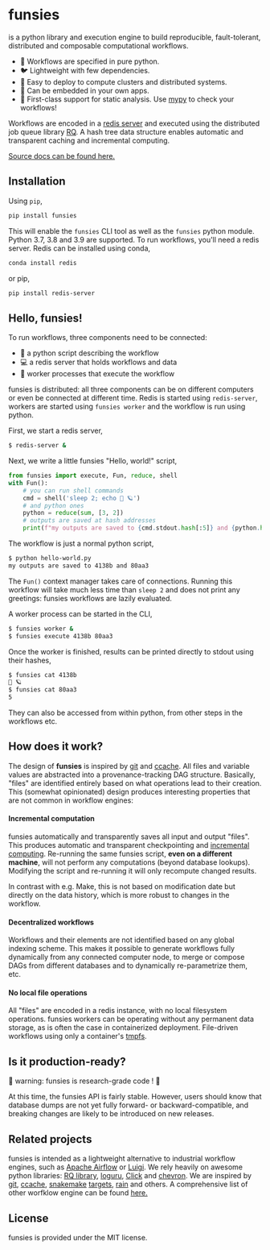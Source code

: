 # funsies
is a python library and execution engine to build reproducible,
fault-tolerant, distributed and composable computational workflows.

- 🐍 Workflows are specified in pure python.
- 🐦 Lightweight with few dependencies.
- 🚀 Easy to deploy to compute clusters and distributed systems.
- 🔧 Can be embedded in your own apps.
- 📏 First-class support for static analysis. Use
  [mypy](http://mypy-lang.org/) to check your workflows!

Workflows are encoded in a [redis server](https://redis.io/) and executed
using the distributed job queue library [RQ](https://python-rq.org/). A hash
tree data structure enables automatic and transparent caching and incremental
computing.

[Source docs can be found here.](https://aspuru-guzik-group.github.io/funsies/)

## Installation
Using `pip`, 

```bash
pip install funsies
```

This will enable the `funsies` CLI tool as well as the `funsies` python
module. Python 3.7, 3.8 and 3.9 are supported. To run workflows, you'll need a
redis server. Redis can be installed using conda,

```bash
conda install redis
```

or pip,

```bash
pip install redis-server
```

## Hello, funsies!
To run workflows, three components need to be connected:

- 📜 a python script describing the workflow
- 💻 a redis server that holds workflows and data
- 👷 worker processes that execute the workflow

funsies is distributed: all three components can be on different computers or
even be connected at different time. Redis is started using `redis-server`,
workers are started using `funsies worker` and the workflow is run using
python.

First, we start a redis server,
```bash
$ redis-server &
```
Next, we write a little funsies "Hello, world!" script,
```python
from funsies import execute, Fun, reduce, shell
with Fun():
    # you can run shell commands
    cmd = shell('sleep 2; echo 👋 🪐')
    # and python ones
    python = reduce(sum, [3, 2])
    # outputs are saved at hash addresses
    print(f"my outputs are saved to {cmd.stdout.hash[:5]} and {python.hash[:5]}")
```
The workflow is just a normal python script,
```bash
$ python hello-world.py
my outputs are saved to 4138b and 80aa3
```
The `Fun()` context manager takes care of connections. Running this workflow
will take much less time than `sleep 2` and does not print any greetings:
funsies workflows are lazily evaluated.

A worker process can be started in the CLI,
```bash
$ funsies worker &
$ funsies execute 4138b 80aa3
```
Once the worker is finished, results can be printed directly to stdout using
their hashes,
```bash
$ funsies cat 4138b
👋 🪐
$ funsies cat 80aa3
5
```
They can also be accessed from within python, from other steps in the
workflows etc.

## How does it work?

The design of **funsies** is inspired by
[git](https://git-scm.com/book/en/v2/Git-Internals-Git-Objects) and
[ccache](https://ccache.dev/). All files and variable values are abstracted
into a provenance-tracking DAG structure. Basically, "files" are identified
entirely based on what operations lead to their creation. This (somewhat
opinionated) design produces interesting properties that are not common in
workflow engines:

#### Incremental computation

funsies automatically and transparently saves all input and output "files".
This produces automatic and transparent checkpointing and [incremental
computing](https://en.wikipedia.org/wiki/Incremental_computing). Re-running
the same funsies script, **even on a different machine**, will not perform any
computations (beyond database lookups). Modifying the script and re-running it
will only recompute changed results. 

In contrast with e.g. Make, this is not based on modification date but
directly on the data history, which is more robust to changes in the workflow.

#### Decentralized workflows

Workflows and their elements are not identified based on any global indexing
scheme. This makes it possible to generate workflows fully dynamically from
any connected computer node, to merge or compose DAGs from different databases
and to dynamically re-parametrize them, etc.

#### No local file operations

All "files" are encoded in a redis instance, with no local filesystem
operations. funsies workers can be operating without any
permanent data storage, as is often the case in containerized deployment.
File-driven workflows using only a
container's [tmpfs](https://docs.docker.com/storage/tmpfs/).

## Is it production-ready?

🧪 warning: funsies is research-grade code ! 🧪

At this time, the funsies API is fairly stable. However, users should know
that database dumps are not yet fully forward- or backward-compatible, and
breaking changes are likely to be introduced on new releases.

## Related projects
funsies is intended as a lightweight alternative to industrial workflow
engines, such as [Apache Airflow](https://airflow.apache.org/) or
[Luigi](https://github.com/spotify/luigi). We rely heavily on awesome python
libraries: [RQ library](https://github.com/rq/rq),
[loguru](https://github.com/Delgan/loguru),
[Click](https://click.palletsprojects.com/) and
[chevron](https://github.com/noahmorrison/chevron). We are inspired by
[git](https://git-scm.com/book/en/v2/Git-Internals-Git-Objects),
[ccache](https://ccache.dev/),
[snakemake](https://snakemake.readthedocs.io/en/stable/)
[targets](https://github.com/ropensci/targets),
[rain](https://github.com/substantic/rain) and others. A comprehensive list of
other worfklow engine can be found
[here.](https://github.com/pditommaso/awesome-pipeline)


## License

funsies is provided under the MIT license.
